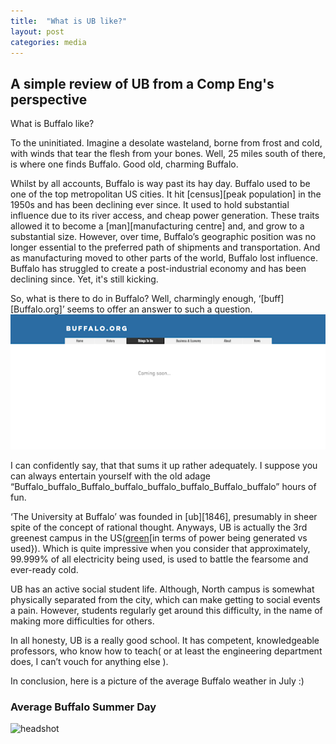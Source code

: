 ```yaml
---
title:  "What is UB like?"
layout: post
categories: media
---
```


## A simple review of UB from a Comp Eng's perspective



What is Buffalo like?

To the uninitiated. Imagine a desolate wasteland, borne from frost and cold, with winds that tear the flesh from your bones. Well, 25 miles south of there, is where one finds Buffalo. Good old, charming Buffalo.

Whilst by all accounts, Buffalo is way past its hay day. Buffalo used to be one of the top metropolitan US cities. It hit [census][peak population] in the 1950s and has been declining ever since. It used to hold substantial influence due to its river access, and cheap power generation. These traits allowed it to become a [man][manufacturing centre] and, and grow to a substantial size. However, over time, Buffalo’s geographic position was no longer essential to the preferred path of shipments and transportation. And as manufacturing moved to other parts of the world, Buffalo lost influence. Buffalo has struggled to create a post-industrial economy and has been declining since. Yet, it's still kicking.

So, what is there to do in Buffalo? Well, charmingly enough, ‘[buff][Buffalo.org]’ seems to offer an answer to such a question.
![todo](/assets/images/todo.png)

I can confidently say, that that sums it up rather adequately.
I suppose you can always entertain yourself with the old adage “Buffalo_buffalo_Buffalo_buffalo_buffalo_buffalo_Buffalo_buffalo”
hours of fun.

‘The University at Buffalo’ was founded in [ub][1846], presumably in sheer spite of the concept of rational thought. Anyways, UB is actually the 3rd greenest campus in the US([green][in terms of power being generated vs used}). Which is quite impressive when you consider that approximately, 99.999% of all electricity being used, is used to battle the fearsome and ever-ready cold.

UB has an active social student life. Although, North campus is somewhat physically separated from the city, which can make getting to social events a pain. However, students regularly get around this difficulty, in the name of making more difficulties for others.

In all honesty, UB is a really good school. It has competent, knowledgeable professors, who know how to teach( or at least the engineering department does, I can’t vouch for anything else ).

In conclusion, here is a picture of the average Buffalo weather in July :) 


### Average Buffalo Summer Day
![headshot](/assets/images/IMG_0177.png)


[census]: https://web.archive.org/web/20070314031958/http://www.census.gov/population/www/documentation/twps0027.html
[man]: https://web.archive.org/web/20110926220745/http://www.buffalonian.com/history/industry/mayors/Kelly.htm
[buff]: https://www.buffalo.org/
[ub]: https://www.buffalo.edu/home/ub_at_a_glance.html
[green]: https://solarpower.guide/solar-energy-insights/universities-most-green-energy